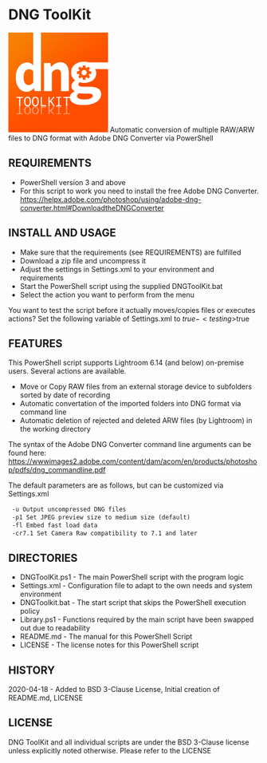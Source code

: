 # DNG ToolKit
<img src="DNGToolKit.jpg" alt="Logo" width="200"/>
Automatic conversion of multiple RAW/ARW files to DNG format with Adobe DNG Converter via PowerShell 

## REQUIREMENTS

- PowerShell version 3 and above
- For this script to work you need to install the free Adobe DNG Converter. https://helpx.adobe.com/photoshop/using/adobe-dng-converter.html#DownloadtheDNGConverter 

## INSTALL AND USAGE

- Make sure that the requirements (see REQUIREMENTS) are fulfilled
- Download a zip file and uncompress it
- Adjust the settings in Settings.xml to your environment and requirements
- Start the PowerShell script using the supplied DNGToolKit.bat
- Select the action you want to perform from the menu

You want to test the script before it actually moves/copies files or executes actions?
Set the following variable of Settings.xml to $true - <testing>$true</testing> 

## FEATURES

This PowerShell script supports Lightroom 6.14 (and below) on-premise users. Several actions are available.

- Move or Copy RAW files from an external storage device to subfolders sorted by date of recording
- Automatic convertation of the imported folders into DNG format via command line
- Automatic deletion of rejected and deleted ARW files (by Lightroom) in the working directory

The syntax of the Adobe DNG Converter command line arguments can be found here:
https://wwwimages2.adobe.com/content/dam/acom/en/products/photoshop/pdfs/dng_commandline.pdf

The default parameters are as follows, but can be customized via Settings.xml
```
 -u Output uncompressed DNG files
 -p1 Set JPEG preview size to medium size (default)
 -fl Embed fast load data
 -cr7.1 Set Camera Raw compatibility to 7.1 and later
```

## DIRECTORIES

- DNGToolKit.ps1 - The main PowerShell script with the program logic
- Settings.xml - Configuration file to adapt to the own needs and system environment
- DNGToolkit.bat - The start script that skips the PowerShell execution policy
- Library.ps1 - Functions required by the main script have been swapped out due to readability
- README.md - The manual for this PowerShell Script
- LICENSE - The license notes for this PowerShell script

## HISTORY

2020-04-18 - Added to BSD 3-Clause License, Initial creation of README.md, LICENSE

## LICENSE

DNG ToolKit and all individual scripts are under the BSD 3-Clause license unless explicitly noted otherwise. Please refer to the LICENSE
